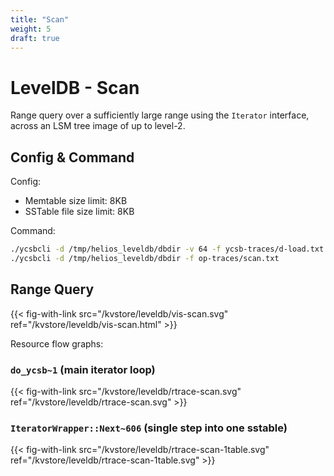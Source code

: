 ```yaml
---
title: "Scan"
weight: 5
draft: true
---
```


# LevelDB - Scan

Range query over a sufficiently large range using the `Iterator` interface, across an LSM tree image of up to level-2.


## Config & Command

Config:

- Memtable size limit: 8KB
- SSTable file size limit: 8KB

Command:

```bash
./ycsbcli -d /tmp/helios_leveldb/dbdir -v 64 -f ycsb-traces/d-load.txt --mlim 8192 --flim 8192
./ycsbcli -d /tmp/helios_leveldb/dbdir -f op-traces/scan.txt
```


## Range Query

{{< fig-with-link src="/kvstore/leveldb/vis-scan.svg" ref="/kvstore/leveldb/vis-scan.html" >}}

Resource flow graphs:

### `do_ycsb~1` (main iterator loop)

{{< fig-with-link src="/kvstore/leveldb/rtrace-scan.svg" ref="/kvstore/leveldb/rtrace-scan.svg" >}}

### `IteratorWrapper::Next~606` (single step into one sstable)

{{< fig-with-link src="/kvstore/leveldb/rtrace-scan-1table.svg" ref="/kvstore/leveldb/rtrace-scan-1table.svg" >}}
